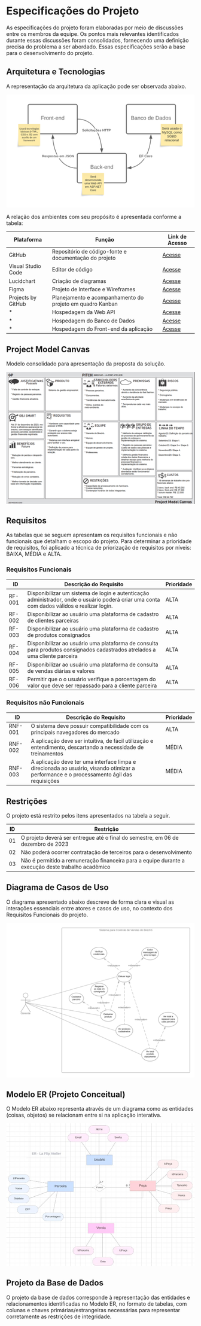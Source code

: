 # Especificações do Projeto

As especificações do projeto foram elaboradas por meio de discussões entre os membros da equipe. Os pontos mais relevantes identificados durante essas discussões foram consolidados, fornecendo uma definição precisa do problema a ser abordado. Essas especificações serão a base para o desenvolvimento do projeto.

## Arquitetura e Tecnologias

A representação da arquitetura da aplicação pode ser observada abaixo.

![Imagem do Project Model Canvas](img/02-Arquitetura.png)

A relação dos ambientes com seu propósito é apresentada conforme a tabela:

| Plataforma | Função | Link de Acesso |
|--------|--------|--------|
| GitHub | Repositório de código-fonte e documentação do projeto | [Acesse](https://github.com/ICEI-PUC-Minas-PMV-ADS/pmv-ads-2023-2-e5-proj-empext-t1-pmv-ads-2023-2-e5-proj-la-frip-atelier) |
| Visual Studio Code | Editor de código | [Acesse](https://code.visualstudio.com/) |
| Lucidchart | Criação de diagramas | [Acesse](https://www.lucidchart.com/pages/pt) |
| Figma | Projeto de Interface e Wireframes | [Acesse](https://www.figma.com/) |
| Projects by GitHub | Planejamento e acompanhamento do projeto em quadro Kanban | [Acesse](https://github.com/ICEI-PUC-Minas-PMV-ADS/pmv-ads-2023-2-e5-proj-empext-t1-pmv-ads-2023-2-e5-proj-la-frip-atelier/projects) |
| * | Hospedagem da Web API | [Acesse]() |
| * | Hospedagem do Banco de Dados | [Acesse]() |
| * | Hospedagem do Front-end da aplicação | [Acesse]() |


## Project Model Canvas

Modelo consolidado para apresentação da proposta da solução.

![Imagem do Project Model Canvas](img/02-project-model-canvas.png)

## Requisitos

As tabelas que se seguem apresentam os requisitos funcionais e não funcionais que detalham o escopo do projeto. Para determinar a prioridade de requisitos, foi aplicado a técnica de priorização de requisitos por níveis: BAIXA, MÉDIA e ALTA.

### Requisitos Funcionais

|ID    | Descrição do Requisito  | Prioridade |
|------|-----------------------------------------|----|
|RF-001| Disponibilizar um sistema de login e autenticação administrador, onde o usuário poderá criar uma conta com dados válidos e realizar login. | ALTA | 
|RF-002| Disponibilizar ao usuário uma plataforma de cadastro de clientes parceiras   | ALTA |
|RF-003| Disponibilizar ao usuário uma plataforma de cadastro de produtos consignados   | ALTA |
|RF-004| Disponibilizar ao usuário uma plataforma de consulta para produtos consignados cadastrados atrelados a uma cliente parceira | ALTA |
|RF-005| Disponibilizar ao usuário uma plataforma de consulta de vendas diárias e valores | ALTA |
|RF-006| Permitir que o o usuário verifique a porcentagem do valor que deve ser repassado para a cliente parceira | ALTA |

### Requisitos não Funcionais

|ID     | Descrição do Requisito  |Prioridade |
|-------|-------------------------|----|
|RNF-001| O sistema deve possuir compatibilidade com os principais navegadores do mercado | ALTA |
|RNF-002| A aplicação deve ser intuitiva, de fácil utilização e entendimento, descartando a necessidade de treinamentos |  MÉDIA | 
|RNF-003| A aplicação deve ter uma interface limpa e direcionada ao usuário, visando otimizar a performance e o processamento ágil das requisições | MÉDIA |

## Restrições

O projeto está restrito pelos itens apresentados na tabela a seguir.

|ID| Restrição                                             |
|--|-------------------------------------------------------|
|01| O projeto deverá ser entregue até o final do semestre, em 06 de dezembro de 2023 |
|02| Não poderá ocorrer contratação de terceiros para o desenvolvimento      |
|03| Não é permitido a remuneração financeira para a equipe durante a execução deste trabalho acadêmico |

## Diagrama de Casos de Uso

O diagrama apresentado abaixo descreve de forma clara e visual as interações essenciais entre atores e casos de uso, no contexto dos Requisitos Funcionais do projeto.

![Imagem do Diagrama de Caso de Uso](img/02-casos-de-uso.png)

## Modelo ER (Projeto Conceitual)

O Modelo ER abaixo representa através de um diagrama como as entidades (coisas, objetos) se relacionam entre si na aplicação interativa.

![Imagem do Esquema Relacional](img/02-esquema-relacional.jpeg)


## Projeto da Base de Dados

O projeto da base de dados corresponde à representação das entidades e relacionamentos identificadas no Modelo ER, no formato de tabelas, com colunas e chaves primárias/estrangeiras necessárias para representar corretamente as restrições de integridade.
